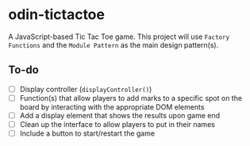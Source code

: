 # odin-tictactoe

A JavaScript-based Tic Tac Toe game. This project will use `Factory Functions` and the `Module Pattern` as the main design pattern(s).

## To-do

- [ ] Display controller (`displayController()`)
- [ ] Function(s) that allow players to add marks to a specific spot on the board by interacting with the appropriate DOM elements
- [ ] Add a display element that shows the results upon game end
- [ ] Clean up the interface to allow players to put in their names
- [ ] Include a button to start/restart the game
